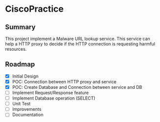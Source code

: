 # CiscoPractice
## Summary
This project implement a Malware URL lookup service. This service can help a HTTP proxy to decide if the HTTP connection is requesting harmful resources.
## Roadmap
- [x] Initial Design 
- [x] POC: Connection between HTTP proxy and service
- [x] POC: Create Database and Connection between service and DB
- [ ] Implement Request/Response feature
- [ ] Implement Database operation (SELECT)
- [ ] Unit Test
- [ ] Improvements
- [ ] Documentation